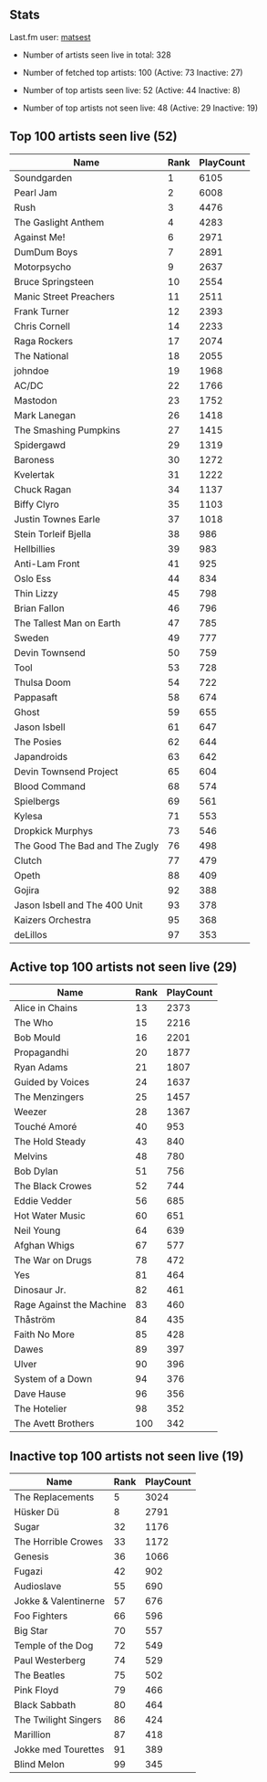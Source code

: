 ## Stats 


Last.fm user: [matsest](https://www.last.fm/user/matsest)

- Number of artists seen live in total: 328

- Number of fetched top artists: 100 (Active: 73 Inactive: 27)

- Number of top artists seen live: 52 (Active: 44 Inactive: 8)

- Number of top artists not seen live: 48 (Active: 29 Inactive: 19)

## Top 100 artists seen live (52)

Name                           | Rank | PlayCount
------------------------------ | ---- | ---------
Soundgarden                    | 1    | 6105     
Pearl Jam                      | 2    | 6008     
Rush                           | 3    | 4476     
The Gaslight Anthem            | 4    | 4283     
Against Me!                    | 6    | 2971     
DumDum Boys                    | 7    | 2891     
Motorpsycho                    | 9    | 2637     
Bruce Springsteen              | 10   | 2554     
Manic Street Preachers         | 11   | 2511     
Frank Turner                   | 12   | 2393     
Chris Cornell                  | 14   | 2233     
Raga Rockers                   | 17   | 2074     
The National                   | 18   | 2055     
johndoe                        | 19   | 1968     
AC/DC                          | 22   | 1766     
Mastodon                       | 23   | 1752     
Mark Lanegan                   | 26   | 1418     
The Smashing Pumpkins          | 27   | 1415     
Spidergawd                     | 29   | 1319     
Baroness                       | 30   | 1272     
Kvelertak                      | 31   | 1222     
Chuck Ragan                    | 34   | 1137     
Biffy Clyro                    | 35   | 1103     
Justin Townes Earle            | 37   | 1018     
Stein Torleif Bjella           | 38   | 986      
Hellbillies                    | 39   | 983      
Anti-Lam Front                 | 41   | 925      
Oslo Ess                       | 44   | 834      
Thin Lizzy                     | 45   | 798      
Brian Fallon                   | 46   | 796      
The Tallest Man on Earth       | 47   | 785      
Sweden                         | 49   | 777      
Devin Townsend                 | 50   | 759      
Tool                           | 53   | 728      
Thulsa Doom                    | 54   | 722      
Pappasaft                      | 58   | 674      
Ghost                          | 59   | 655      
Jason Isbell                   | 61   | 647      
The Posies                     | 62   | 644      
Japandroids                    | 63   | 642      
Devin Townsend Project         | 65   | 604      
Blood Command                  | 68   | 574      
Spielbergs                     | 69   | 561      
Kylesa                         | 71   | 553      
Dropkick Murphys               | 73   | 546      
The Good The Bad and The Zugly | 76   | 498      
Clutch                         | 77   | 479      
Opeth                          | 88   | 409      
Gojira                         | 92   | 388      
Jason Isbell and The 400 Unit  | 93   | 378      
Kaizers Orchestra              | 95   | 368      
deLillos                       | 97   | 353      

## Active top 100 artists not seen live (29)

Name                     | Rank | PlayCount
------------------------ | ---- | ---------
Alice in Chains          | 13   | 2373     
The Who                  | 15   | 2216     
Bob Mould                | 16   | 2201     
Propagandhi              | 20   | 1877     
Ryan Adams               | 21   | 1807     
Guided by Voices         | 24   | 1637     
The Menzingers           | 25   | 1457     
Weezer                   | 28   | 1367     
Touché Amoré             | 40   | 953      
The Hold Steady          | 43   | 840      
Melvins                  | 48   | 780      
Bob Dylan                | 51   | 756      
The Black Crowes         | 52   | 744      
Eddie Vedder             | 56   | 685      
Hot Water Music          | 60   | 651      
Neil Young               | 64   | 639      
Afghan Whigs             | 67   | 577      
The War on Drugs         | 78   | 472      
Yes                      | 81   | 464      
Dinosaur Jr.             | 82   | 461      
Rage Against the Machine | 83   | 460      
Thåström                 | 84   | 435      
Faith No More            | 85   | 428      
Dawes                    | 89   | 397      
Ulver                    | 90   | 396      
System of a Down         | 94   | 376      
Dave Hause               | 96   | 356      
The Hotelier             | 98   | 352      
The Avett Brothers       | 100  | 342      

## Inactive top 100 artists not seen live (19)

Name                 | Rank | PlayCount
-------------------- | ---- | ---------
The Replacements     | 5    | 3024     
Hüsker Dü            | 8    | 2791     
Sugar                | 32   | 1176     
The Horrible Crowes  | 33   | 1172     
Genesis              | 36   | 1066     
Fugazi               | 42   | 902      
Audioslave           | 55   | 690      
Jokke & Valentinerne | 57   | 676      
Foo Fighters         | 66   | 596      
Big Star             | 70   | 557      
Temple of the Dog    | 72   | 549      
Paul Westerberg      | 74   | 529      
The Beatles          | 75   | 502      
Pink Floyd           | 79   | 466      
Black Sabbath        | 80   | 464      
The Twilight Singers | 86   | 424      
Marillion            | 87   | 418      
Jokke med Tourettes  | 91   | 389      
Blind Melon          | 99   | 345      
